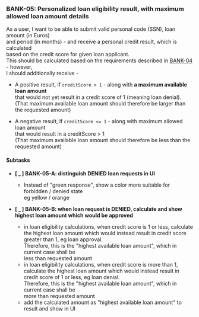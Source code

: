### BANK-05: Personalized loan eligibility result, with maximum allowed loan amount details

As a user, I want to be able to submit valid personal code (SSN), loan amount (in Euros)  
and period (in months) - and receive a personal credit result, which is calculated  
based on the credit score for given loan applicant.  
This should be calculated based on the requirements described in [BANK-04](__DONE______BANK-04.md) - however,  
I should additionally receive -


* A positive result, if `creditScore > 1` - along with **a maximum available loan amount**  
  that would not yet result in a credit score of 1 (meaning loan denial).  
  (That maximum available loan amount should therefore be larger than the requested amount)


* A negative result, if `creditScore <= 1` - along with maximum allowed loan amount  
  that would result in a creditScore > 1  
  (That maximum available loan amount should therefore be less than the requested amount)


#### Subtasks

* **\[ _ ] BANK-05-A: distinguish DENIED loan requests in UI**
    * Instead of "green response", show a color more suitable for forbidden / denied state  
      eg yellow / orange
  
* **\[ _ ] BANK-05-B: when loan request is DENIED, calculate and show highest loan amount which would be approved**
    * in loan eligibility calculations, when credit score is 1 or less, calculate the highest loan amount
      which would instead result in credit score greater than 1, eg loan approval.  
      Therefore, this is the "highest available loan amount", which in current case shall be  
      less than requested amount
   * in loan eligibility calculations, when credit score is more than 1, calculate the highest loan amount
      which would instead result in credit score of 1 or less, eg loan denial.  
      Therefore, this is the "highest available loan amount", which in current case shall be  
      more than requested amount
    * add the calculated amount as "highest available loan amount" to result and show in UI
